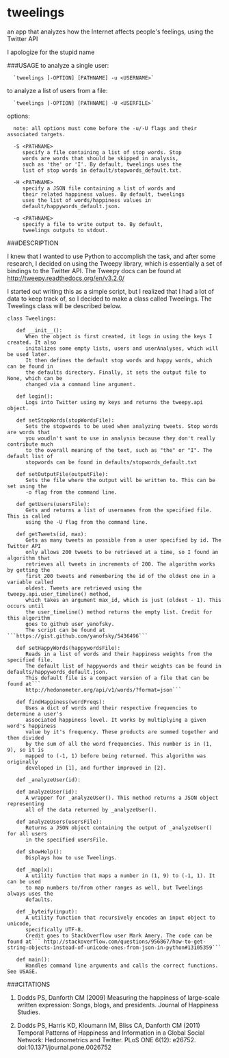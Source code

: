# tweelings
an app that analyzes how the Internet affects people's feelings, using the Twitter API

I apologize for the stupid name

###USAGE
   to analyze a single user:

      `tweelings [-OPTION] [PATHNAME] -u <USERNAME>`

   to analyze a list of users from a file:

      `tweelings [-OPTION] [PATHNAME] -U <USERFILE>`

   options:

      note: all options must come before the -u/-U flags and their associated targets.

      -S <PATHNAME> 
         specify a file containing a list of stop words. Stop
         words are words that should be skipped in analysis,
         such as 'the' or 'I'. By default, tweelings uses the
         list of stop words in default/stopwords_default.txt.

      -H <PATHNAME>
         specify a JSON file containing a list of words and
         their related happiness values. By default, tweelings
         uses the list of words/happiness values in
         default/happywords_default.json.

      -o <PATHNAME>
         specify a file to write output to. By default,
         tweelings outputs to stdout.

###DESCRIPTION

I knew that I wanted to use Python to accomplish the task, and after some research, I decided 
on using the Tweepy library, which is essentially a set of bindings to the Twitter API.
The Tweepy docs can be found at http://tweepy.readthedocs.org/en/v3.2.0/

I started out writing this as a simple script, but I realized that I had a lot of data to keep track of, so I decided to make a class called Tweelings. The Tweelings class will be described below.

```
class Tweelings:

   def __init__():
      When the object is first created, it logs in using the keys I created. It also
      initalizes some empty lists, users and userAnalyses, which will be used later.
      It then defines the default stop words and happy words, which can be found in
      the defaults directory. Finally, it sets the output file to None, which can be
      changed via a command line argument. 

   def login():
      Logs into Twitter using my keys and returns the tweepy.api object.

   def setStopWords(stopWordsFile):
      Sets the stopwords to be used when analyzing tweets. Stop words are words that
      you woudln't want to use in analysis because they don't really contribute much
      to the overall meaning of the text, such as "the" or "I". The default list of
      stopwords can be found in defaults/stopwords_default.txt

   def setOutputFile(outputFile):
      Sets the file where the output will be written to. This can be set using the
      -o flag from the command line.

   def getUsers(usersFile):
      Gets and returns a list of usernames from the specified file. This is called
      using the -U flag from the command line.

   def getTweets(id, max):
      Gets as many tweets as possible from a user specified by id. The Twitter API
      only allows 200 tweets to be retrieved at a time, so I found an algorithm that
      retrieves all tweets in increments of 200. The algorithm works by getting the
      first 200 tweets and remembering the id of the oldest one in a variable called
      oldest. Tweets are retrieved using the tweepy.api.user_timeline() method,
      which takes an argument max_id, which is just (oldest - 1). This occurs until
      the user_timeline() method returns the empty list. Credit for this algorithm
      goes to github user yanofsky.
      The script can be found at ```https://gist.github.com/yanofsky/5436496```

   def setHappyWords(happywordsFile):
      Reads in a list of words and their happiness weights from the specified file.
      The default list of happywords and their weights can be found in defaults/happywords_default.json.
      This default file is a compact version of a file that can be found at```
      http://hedonometer.org/api/v1/words/?format=json```

   def findHappiness(wordFreqs):
      Uses a dict of words and their respective frequencies to determine a user's
      associated happiness level. It works by multiplying a given word's happiness
      value by it's frequency. These products are summed together and then divided
      by the sum of all the word frequencies. This number is in (1, 9), so it is
      mapped to (-1, 1) before being returned. This algorithm was originally
      developed in [1], and further improved in [2].

   def _analyzeUser(id):

   def analyzeUser(id):
      A wrapper for _analyzeUser(). This method returns a JSON object representing
      all of the data returned by _analyzeUser().

   def analyzeUsers(usersFile):
      Returns a JSON object containing the output of _analyzeUser() for all users
      in the specified usersFile.

   def showHelp():
      Displays how to use Tweelings.

   def _map(x):
      A utility function that maps a number in (1, 9) to (-1, 1). It can be used
      to map numbers to/from other ranges as well, but Tweelings always uses the
      defaults.

   def _byteify(input):
      A utility function that recursively encodes an input object to unicode,
      specifically UTF-8.
      Credit goes to StackOverflow user Mark Amery. The code can be found at``` http://stackoverflow.com/questions/956867/how-to-get-string-objects-instead-of-unicode-ones-from-json-in-python#13105359```

   def main():
      Handles command line arguments and calls the correct functions. See USAGE.
   ```

###CITATIONS
   1. Dodds PS, Danforth CM (2009) Measuring the happiness of large-scale written expression: Songs, blogs, and presidents. Journal of Happiness Studies.

   2. Dodds PS, Harris KD, Kloumann IM, Bliss CA, Danforth CM (2011) Temporal Patterns of Happiness and Information in a Global Social Network: Hedonometrics and Twitter. PLoS ONE 6(12): e26752. doi:10.1371/journal.pone.0026752